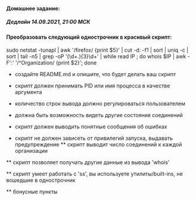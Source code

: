 #### Домашнее задание:

##### Дедлайн 14.09.2021, 21:00 МСК

#### Преобразовать следующий однострочник в красивый скрипт:

sudo netstat -tunapl | awk '/firefox/ {print $5}' | cut -d: -f1 | sort | uniq -c | sort | tail -n5 | grep -oP '(\d+\.){3}\d+' | while read IP ; do whois $IP |
awk -F':' '/^Organization/ {print $2}'; done

* создайте README.md и опишите, что будет делать ваш скрипт

* скрипт должен принимать PID или имя процесса в качестве аргумента

* количество строк вывода должно регулироваться пользователем

* должна быть возможность видеть другие состояния соединений

* скрипт должен выводить понятные сообщения об ошибках

* скрипт не должен зависеть от привилегий запуска, выдавать предупреждение ** скрипт выводит число соединений к каждой организации

** скрипт позволяет получать другие данные из вывода 'whois'

** скрипт умеет работать с 'ss', вы используете утилиты/built-ins, не вошедшие в однострочник

** бонусные пункты
